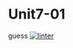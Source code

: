# Unit7-01
guess
[![linter](https://github.com/Solomontesfaye2/Unit7-01/workflows/linter/badge.svg)](https://github.com/marketplace/actions/super-linter)         
